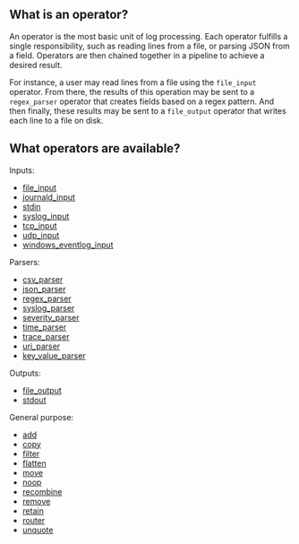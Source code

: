 ## What is an operator?
An operator is the most basic unit of log processing. Each operator fulfills a single responsibility, such as reading lines from a file, or parsing JSON from a field. Operators are then chained together in a pipeline to achieve a desired result.

For instance, a user may read lines from a file using the `file_input` operator. From there, the results of this operation may be sent to a `regex_parser` operator that creates fields based on a regex pattern. And then finally, these results may be sent to a `file_output` operator that writes each line to a file on disk.


## What operators are available?

Inputs:
- [file_input](./file_input.md)
- [journald_input](./journald_input.md)
- [stdin](./stdin.md)
- [syslog_input](./syslog_input.md)
- [tcp_input](./tcp_input.md)
- [udp_input](./udp_input.md)
- [windows_eventlog_input](./windows_eventlog_input.md)

Parsers:
- [csv_parser](./csv_parser.md)
- [json_parser](./json_parser.md)
- [regex_parser](./regex_parser.md)
- [syslog_parser](./syslog_parser.md)
- [severity_parser](./severity_parser.md)
- [time_parser](./time_parser.md)
- [trace_parser](./trace_parser.md)
- [uri_parser](./uri_parser.md)
- [key_value_parser](./key_value_parser.md)

Outputs:
- [file_output](./file_output.md)
- [stdout](./stdout.md)

General purpose:
- [add](./add.md)
- [copy](./copy.md)
- [filter](./filter.md)
- [flatten](./flatten.md)
- [move](./move.md)
- [noop](./noop.md)
- [recombine](./recombine.md)
- [remove](./remove.md)
- [retain](./retain.md)
- [router](./router.md)
- [unquote](./unquote.md)
